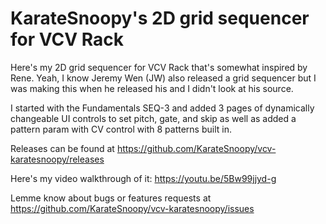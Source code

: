 
# KarateSnoopy's 2D grid sequencer for VCV Rack

Here's my 2D grid sequencer for VCV Rack that's somewhat inspired by Rene. 
Yeah, I know Jeremy Wen (JW) also released a grid sequencer but I was making this when he released his and I didn't look at his source.  

I started with the Fundamentals SEQ-3 and added 3 pages of dynamically changeable UI controls to set pitch, gate, and skip as well as added a pattern param with CV control with 8 patterns built in. 

Releases can be found at https://github.com/KarateSnoopy/vcv-karatesnoopy/releases

Here's my video walkthrough of it: https://youtu.be/5Bw99jjyd-g

Lemme know about bugs or features requests at https://github.com/KarateSnoopy/vcv-karatesnoopy/issues
